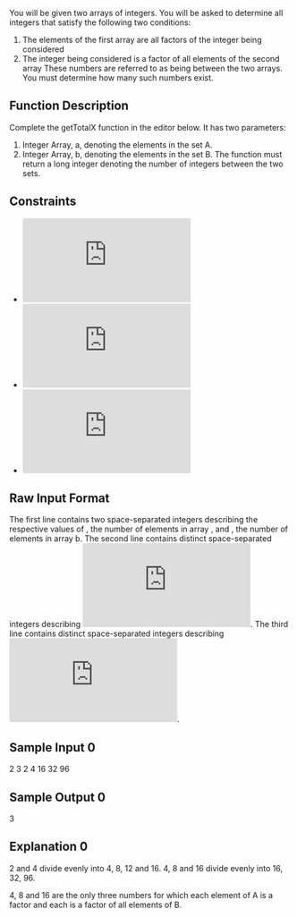 You will be given two arrays of integers. You will be asked to determine all integers that satisfy the following two conditions:

1. The elements of the first array are all factors of the integer being considered
2. The integer being considered is a factor of all elements of the second array
These numbers are referred to as being between the two arrays. You must determine how many such numbers exist.

## Function Description

Complete the getTotalX function in the editor below. It has two parameters:

1. Integer Array, a, denoting the elements in the set A.
2. Integer Array, b, denoting the elements in the set B.
The function must return a long integer denoting the number of integers between the two sets.

## Constraints

- ![](https://latex.codecogs.com/gif.latex?1%5Cleq%20n%2Cm%5Cleq%2010)
- ![](https://latex.codecogs.com/gif.latex?1%5Cleq%20a_i%5Cleq%20100)
- ![](https://latex.codecogs.com/gif.latex?1%5Cleq%20b_i%5Cleq%20100)

## Raw Input Format

The first line contains two space-separated integers describing the respective values of , the number of elements in array , and , the number of elements in array b. 
The second line contains  distinct space-separated integers describing ![](https://latex.codecogs.com/gif.latex?a_0%2Ca_1%2C%20...%2C%20a_%7Bn-1%7D). 
The third line contains  distinct space-separated integers describing ![](https://latex.codecogs.com/gif.latex?b_0%2Cb_1%2C%20...%2C%20b_%7Bm-1%7D).

## Sample Input 0

2 3
2 4
16 32 96

## Sample Output 0

3

## Explanation 0

2 and 4 divide evenly into 4, 8, 12 and 16. 
4, 8 and 16 divide evenly into 16, 32, 96.

4, 8 and 16 are the only three numbers for which each element of A is a factor and each is a factor of all elements of B.
